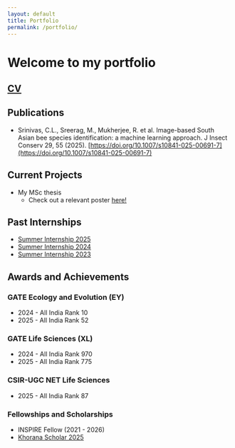 ```yaml
---
layout: default
title: Portfolio
permalink: /portfolio/
---
```


# Welcome to my portfolio

## [CV](/assets/academic/curriculum_vitae.pdf)

## Publications
* Srinivas, C.L., Sreerag, M., Mukherjee, R. et al. Image-based South Asian bee species identification: a machine learning approach. J Insect Conserv 29, 55 (2025). [https://doi.org/10.1007/s10841-025-00691-7](https://doi.org/10.1007/s10841-025-00691-7)

## Current Projects
* My MSc thesis
  - Check out a relevant poster [here!](/assets/academic/behaviour_2025_poster_srini.pdf)

## Past Internships
* [Summer Internship 2025](/assets/academic/summer_internship_report_c_l_srinivas_2025.pdf)
* [Summer Internship 2024](/assets/academic/summer_internship_report_c_l_srinivas_2024_signed_with_ack.pdf)
* [Summer Internship 2023](/assets/academic/summer_internship_report.pdf)

## Awards and Achievements
### GATE Ecology and Evolution (EY)
* 2024 - All India Rank 10
* 2025 - All India Rank 52

### GATE Life Sciences (XL)
* 2024 - All India Rank 970
* 2025 - All India Rank 775

### CSIR-UGC NET Life Sciences
* 2025 - All India Rank 87

### Fellowships and Scholarships
* INSPIRE Fellow (2021 - 2026)
* [Khorana Scholar 2025](https://iusstf.org/khorana-program-for-scholars)

